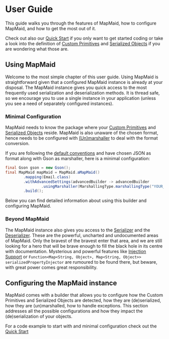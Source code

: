 # User Guide
This guide walks you through the features of MapMaid, how to configure MapMaid, and how to get the most out of it.


Check out also our [Quick Start](QuickStart.md) if you only want to get started coding or take a look into the 
definition of [Custom Primitives](Concepts.md#custom-primitives) and 
[Serialized Objects](Concepts.md#serialized-objects) if you are wondering what those are.

## Using MapMaid
Welcome to the most simple chapter of this user guide. Using MapMaid is straightforward given that a configured 
MapMaid instance is already at your disposal. The MapMaid instance gives you quick access to the most frequently used 
serialization and deserialization methods. It is thread safe, so we encourage you to use a single instance in your 
application (unless you see a need of separately configured instances). 
 
### Minimal Configuration
MapMaid needs to know the package where your [Custom Primitives](Concepts.md#custom-primitives) and [Serialized Objects](Concepts.md#serialized-objects) reside. MapMaid is also unaware 
of the chosen format, hence needs to be configured with [(Un)marshaller](Concepts.md#unmarshalling) to deal with the format conversion. 

If you are following the [default conventions](UserGuide.md#default-conventions-explained) and have chosen JSON as format along with Gson as marshaller, here is a minimal configuration: 

<!---[CodeSnippet](example1)-->
```java
final Gson gson = new Gson();
final MapMaid mapMaid = MapMaid.aMapMaid()
        .mapping(Email.class)
        .withAdvancedSettings(advancedBuilder -> advancedBuilder
                .usingMarshaller(MarshallingType.marshallingType("YOUR_CUSTOM_FORMAT"), gson::toJson, gson::fromJson))
        .build();
```
Below you can find detailed information about using this builder and configuring MapMaid. 

### Beyond MapMaid
The MapMaid instance also gives you access to the 
[Serializer](../core/src/main/java/de/quantummaid/mapmaid/serialization/Serializer.java) and the
[Deserializer](../core/src/main/java/de/quantummaid/mapmaid/deserialization/Deserializer.java). These are the powerful,
uncharted and undocumented areas of MapMaid. Only the bravest of the bravest enter that area, and we are still looking
for a hero that will be brave enough to fill the black hole in its centre with documentation. Mysterious and powerful 
features like [Injection Support](../core/src/main/java/de/quantummaid/mapmaid/injector/InjectorLambda.java) or
`Function<Map<String, Object>, Map<String, Object>> serializedPropertyInjector` are rumoured to be found there, but 
beware, with great power comes great responsibility.

## Configuring the MapMaid instance
MapMaid comes with a builder that allows you to configure how the Custom Primitives and Serialized Objects are 
detected, how they are (de)serialized, how they are (un)marshalled, how to handle exceptions. This section addresses 
all the possible configurations and how they impact the (de)serialization of your objects. 

For a code example to start with and minimal configuration check out the [Quick Start](QuickStart.md) 
